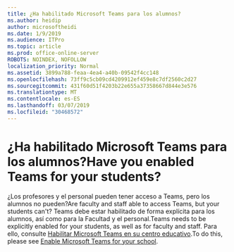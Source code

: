 ```yaml
---
title: ¿Ha habilitado Microsoft Teams para los alumnos?
ms.author: heidip
author: microsoftheidi
ms.date: 1/9/2019
ms.audience: ITPro
ms.topic: article
ms.prod: office-online-server
ROBOTS: NOINDEX, NOFOLLOW
localization_priority: Normal
ms.assetid: 3899a788-feaa-4ea4-a40b-09542f4cc148
ms.openlocfilehash: 73ff9c5cb09cd4209912ef459e8c7df2560c2d27
ms.sourcegitcommit: 431f60d51f4203b22e655a37358667d844e3e576
ms.translationtype: MT
ms.contentlocale: es-ES
ms.lasthandoff: 03/07/2019
ms.locfileid: "30468572"
---
```

# <a name="have-you-enabled-teams-for-your-students"></a><span data-ttu-id="20061-102">¿Ha habilitado Microsoft Teams para los alumnos?</span><span class="sxs-lookup"><span data-stu-id="20061-102">Have you enabled Teams for your students?</span></span>


<span data-ttu-id="20061-103">¿Los profesores y el personal pueden tener acceso a Teams, pero los alumnos no pueden?</span><span class="sxs-lookup"><span data-stu-id="20061-103">Are faculty and staff able to access Teams, but your students can't?</span></span> <span data-ttu-id="20061-104">Teams debe estar habilitado de forma explícita para los alumnos, así como para la Facultad y el personal.</span><span class="sxs-lookup"><span data-stu-id="20061-104">Teams needs to be explicitly enabled for your students, as well as for faculty and staff.</span></span> <span data-ttu-id="20061-105">Para ello, consulte [Habilitar Microsoft Teams en su centro educativo](https://docs.microsoft.com/education/get-started/enable-microsoft-teams).</span><span class="sxs-lookup"><span data-stu-id="20061-105">To do this, please see [Enable Microsoft Teams for your school](https://docs.microsoft.com/education/get-started/enable-microsoft-teams).</span></span>
  

